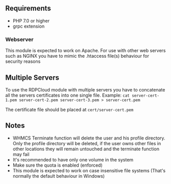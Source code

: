 ## Requirements
- PHP 7.0 or higher
- grpc extension

### Webserver
This module is expected to work on Apache.
For use with other web servers such as NGINX you have to mimic the .htaccess file(s) behaviour for security reasons

## Multiple Servers
To use the RDPCloud module with multiple servers you have to concatenate all the servers certificates into one single file. Example: `cat server-cert-1.pem server-cert-2.pem server-cert-3.pem > server-cert.pem`

The certificate file should be placed at `cert/server-cert.pem`

## Notes
- WHMCS Terminate function will delete the user and his profile directory. Only the profile directory will be deleted, if the user owns other files in other locations they will remain untouched and the terminate function may fail
- It's recommended to have only one volume in the system
- Make sure the quota is enabled (enforced)
- This module is expected to work on case insensitive file systems (That's normally the default behaviour in Windows)
